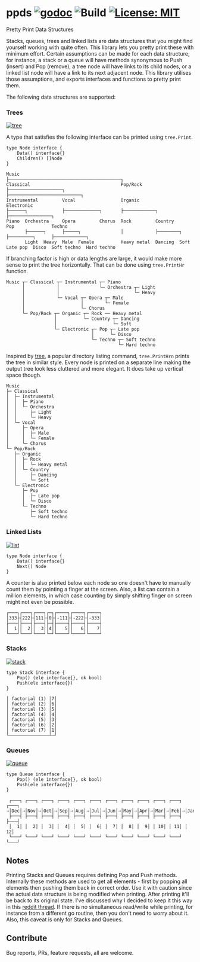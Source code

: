 # ppds [![godoc](https://godoc.org/github.com/shivammg/ppds?status.svg)](https://godoc.org/github.com/shivamMg/ppds) ![Build](https://github.com/shivamMg/trie/actions/workflows/ci.yml/badge.svg?branch=master) [![License: MIT](https://img.shields.io/badge/License-MIT-yellow.svg)](https://opensource.org/licenses/MIT)

Pretty Print Data Structures

Stacks, queues, trees and linked lists are data structures that you might find yourself working with quite often. This library lets you pretty print these with minimum effort. Certain assumptions can be made for each data structure, for instance, a stack or a queue will have methods synonymous to Push (insert) and Pop (remove), a tree node will have links to its child nodes, or a linked list node will have a link to its next adjacent node. This library utilises those assumptions, and exports interfaces and functions to pretty print them.

The following data structures are supported:

### Trees
[![tree](https://godoc.org/github.com/shivammg/ppds?status.svg)](https://godoc.org/github.com/shivamMg/ppds/tree)

A type that satisfies the following interface can be printed using `tree.Print`.

```
type Node interface {
	Data() interface{}
	Children() []Node
}
```

```
Music
├──────────────────────────────────────────┐
Classical                                  Pop/Rock
├────────────────────┐                     ├───────────────────────────┐
Instrumental         Vocal                 Organic                     Electronic
├──────┐             ├─────────────┐       ├────────────┐              ├────────────────┐
Piano  Orchestra     Opera         Chorus  Rock         Country        Pop              Techno
       ├──────┐      ├─────┐               │            ├────────┐     ├─────────┐      ├────────────┐
       Light  Heavy  Male  Female          Heavy metal  Dancing  Soft  Late pop  Disco  Soft techno  Hard techno
```

If branching factor is high or data lengths are large, it would make more sense to print the tree horizontally. That can be done using `tree.PrintHr` function.

```
Music ┬─ Classical ┬─ Instrumental ┬─ Piano
      │            │               └─ Orchestra ┬─ Light
      │            │                            └─ Heavy
      │            └─ Vocal ┬─ Opera ┬─ Male
      │                     │        └─ Female
      │                     └─ Chorus
      └─ Pop/Rock ┬─ Organic ┬─ Rock ── Heavy metal
                  │          └─ Country ┬─ Dancing
                  │                     └─ Soft
                  └─ Electronic ┬─ Pop ┬─ Late pop
                                │      └─ Disco
                                └─ Techno ┬─ Soft techno
                                          └─ Hard techno
```

Inspired by [tree](http://mama.indstate.edu/users/ice/tree/), a popular directory listing command, `tree.PrintHrn` prints the tree in similar style. Every node is printed on a separate line making the output tree look less cluttered and more elegant. It does take up vertical space though.

```
Music
├─ Classical
│  ├─ Instrumental
│  │  ├─ Piano
│  │  └─ Orchestra
│  │     ├─ Light
│  │     └─ Heavy
│  └─ Vocal
│     ├─ Opera
│     │  ├─ Male
│     │  └─ Female
│     └─ Chorus
└─ Pop/Rock
   ├─ Organic
   │  ├─ Rock
   │  │  └─ Heavy metal
   │  └─ Country
   │     ├─ Dancing
   │     └─ Soft
   └─ Electronic
      ├─ Pop
      │  ├─ Late pop
      │  └─ Disco
      └─ Techno
         ├─ Soft techno
         └─ Hard techno
```

### Linked Lists
[![list](https://godoc.org/github.com/shivammg/ppds?status.svg)](https://godoc.org/github.com/shivamMg/ppds/list)

```
type Node interface {
	Data() interface{}
	Next() Node
}
```

A counter is also printed below each node so one doesn't have to manually count them by pointing a finger at the screen. Also, a list can contain a million elements, in which case counting by simply shifting finger on screen might not even be possible.

```
┌───┐┌───┐┌───┐┌─┐┌────┐┌────┐┌────┐
│333├┤222├┤111├┤0├┤-111├┤-222├┤-333│
├───┤├───┤├───┤├─┤├────┤├────┤├────┤
│  1││  2││  3││4││   5││   6││   7│
└───┘└───┘└───┘└─┘└────┘└────┘└────┘
```

### Stacks
[![stack](https://godoc.org/github.com/shivammg/ppds?status.svg)](https://godoc.org/github.com/shivamMg/ppds/stack)

```
type Stack interface {
	Pop() (ele interface{}, ok bool)
	Push(ele interface{})
}
```

```
│ factorial (1) │7│
│ factorial (2) │6│
│ factorial (3) │5│
│ factorial (4) │4│
│ factorial (5) │3│
│ factorial (6) │2│
│ factorial (7) │1│
└───────────────┴─┘
```

### Queues
[![queue](https://godoc.org/github.com/shivammg/ppds?status.svg)](https://godoc.org/github.com/shivamMg/ppds/queue)

```
type Queue interface {
	Pop() (ele interface{}, ok bool)
	Push(ele interface{})
}
```

```
 ┌───┐ ┌───┐ ┌───┐ ┌───┐ ┌───┐ ┌───┐ ┌───┐ ┌───┐ ┌───┐ ┌───┐ ┌───┐ ┌───┐
→│Dec│→│Nov│→│Oct│→│Sep│→│Aug│→│Jul│→│Jun│→│May│→│Apr│→│Mar│→│Feb│→│Jan│→
 ├───┤ ├───┤ ├───┤ ├───┤ ├───┤ ├───┤ ├───┤ ├───┤ ├───┤ ├───┤ ├───┤ ├───┤
 │  1│ │  2│ │  3│ │  4│ │  5│ │  6│ │  7│ │  8│ │  9│ │ 10│ │ 11│ │ 12│
 └───┘ └───┘ └───┘ └───┘ └───┘ └───┘ └───┘ └───┘ └───┘ └───┘ └───┘ └───┘
```

## Notes

Printing Stacks and Queues requires defining Pop and Push methods. Internally these methods are used to get all elements - first by popping all elements then pushing them back in correct order. Use it with caution since the actual data structure is being modified when printing. After printing it'll be back to its original state. I've discussed why I decided to keep it this way in this [reddit thread](https://redd.it/8pbvrd). If there is no simultaneous read/write while printing, for instance from a different go routine, then you don't need to worry about it. Also, this caveat is only for Stacks and Queues.

## Contribute

Bug reports, PRs, feature requests, all are welcome.

